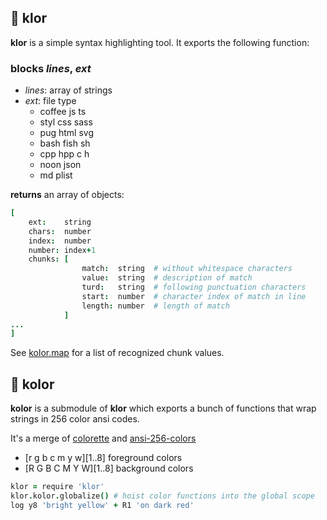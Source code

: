 
## 🦋 klor

**klor** is a simple syntax highlighting tool.
It exports the following function:

### **blocks** *lines*, *ext*

- *lines*: array of strings
- *ext*: file type
    - coffee js ts 
    - styl css sass
    - pug html svg 
    - bash fish sh 
    - cpp hpp c h 
    - noon json
    - md plist 
    
**returns** an array of objects:

```coffeescript
[
    ext:    string              
    chars:  number              
    index:  number              
    number: index+1 
    chunks: [
                match:  string  # without whitespace characters
                value:  string  # description of match
                turd:   string  # following punctuation characters
                start:  number  # character index of match in line
                length: number  # length of match
            ]
...
]
```

See [kolor.map](https://github.com/monsterkodi/klor/coffee/kolor.coffee) for a list of recognized chunk values.

## 🌈 kolor

**kolor** is a submodule of **klor** which exports a bunch of functions that wrap strings in 256 color ansi codes.

It's a merge of [colorette](https://github.com/jorgebucaran/colorette) and [ansi-256-colors](https://github.com/jbnicolai/ansi-256-colors)

- [r g b c m y w][1..8] foreground colors 
- [R G B C M Y W][1..8] background colors
    
```coffeescript
klor = require 'klor'
klor.kolor.globalize() # hoist color functions into the global scope
log y8 'bright yellow' + R1 'on dark red'
```
